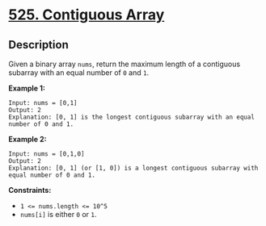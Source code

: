 # [525. Contiguous Array](https://leetcode.com/problems/contiguous-array/)

## Description
Given a binary array `nums`, return the maximum length of a contiguous subarray with an equal number of `0` and `1`.

**Example 1:**
```
Input: nums = [0,1]
Output: 2
Explanation: [0, 1] is the longest contiguous subarray with an equal number of 0 and 1.
```

**Example 2:**
```
Input: nums = [0,1,0]
Output: 2
Explanation: [0, 1] (or [1, 0]) is a longest contiguous subarray with equal number of 0 and 1.
```

**Constraints:**
- `1 <= nums.length <= 10^5`
- `nums[i]` is either `0` or `1`.
